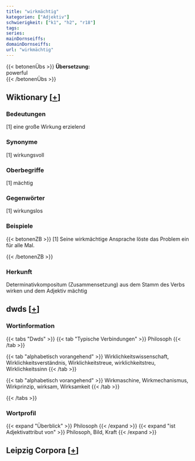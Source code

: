 ```yaml
---
title: "wirkmächtig"
kategorien: ["Adjektiv"]
schwierigkeit: ["k1", "h2", "r18"]
tags:
series:
mainDornseiffs:
domainDornseiffs:
url: "wirkmächtig"
---
```


{{< betonenÜbs >}}
**Übersetzung:**  
powerful  
{{< /betonenÜbs >}}

## Wiktionary [[+](https://de.wiktionary.org/wiki/wirkmächtig)]

### Bedeutungen
[1] eine große Wirkung erzielend  

### Synonyme
[1] wirkungsvoll  

### Oberbegriffe
[1] mächtig  

### Gegenwörter
[1] wirkungslos  

### Beispiele
{{< betonenZB >}}
[1] Seine wirkmächtige Ansprache löste das Problem ein für alle Mal.  

{{< /betonenZB >}}
### Herkunft
Determinativkompositum (Zusammensetzung) aus dem Stamm des Verbs wirken und dem Adjektiv mächtig  



## dwds [[+](https://www.dwds.de/wb/wirkmächtig)]

### Wortinformation
{{< tabs "Dwds" >}}
{{< tab "Typische Verbindungen" >}}
Philosoph
{{< /tab >}}

{{< tab "alphabetisch vorangehend" >}}
Wirklichkeitswissenschaft, Wirklichkeitsverständnis, Wirklichkeitstreue, wirklichkeitstreu, Wirklichkeitssinn
{{< /tab >}}

{{< tab "alphabetisch vorangehend" >}}
Wirkmaschine, Wirkmechanismus, Wirkprinzip, wirksam, Wirksamkeit
{{< /tab >}}

{{< /tabs >}}

### Wortprofil
{{< expand "Überblick" >}} Philosoph {{< /expand >}}
{{< expand "ist Adjektivattribut von" >}} Philosoph, Bild, Kraft {{< /expand >}}

## Leipzig Corpora [[+](https://corpora.uni-leipzig.de/en/res?word=wirkmächtig&corpusId=deu_newscrawl-public_2018)]

